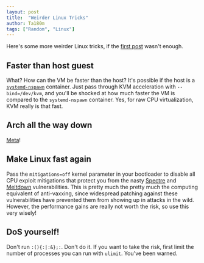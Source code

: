 ```yaml
---
layout: post
title:  "Weirder Linux Tricks"
author: Ta180m
tags: ["Random", "Linux"]
---
```



Here's some more weirder Linux tricks, if the [first post](https://ta180m.github.io/blog/2020/12/23/weird-linux-tricks.html) wasn't enough.


## Faster than host guest

What? How can the VM be faster than the host? It's possible if the host is a [`systemd-nspawn`](https://ta180m.github.io/blog/2021/01/03/worst-init-system-best-tool.html) container. Just pass through KVM acceleration with `--bind=/dev/kvm`, and you'll be shocked at how much faster the VM is compared to the `systemd-nspawn` container. Yes, for raw CPU virtualization, KVM really is that fast.


## Arch all the way down

[Meta](https://github.com/Ta180m/Arch-All-the-Way-Down)!


## Make Linux fast again

Pass the `mitigations=off` kernel parameter in your bootloader to disable all CPU exploit mitigations that protect you from the nasty [Spectre](https://en.wikipedia.org/wiki/Spectre_(security_vulnerability)) and [Meltdown](https://en.wikipedia.org/wiki/Meltdown_(security_vulnerability)) vulnerabilities. This is pretty much the pretty much the computing equivalent of anti-vaxxing, since widespread patching against these vulnerabilities have prevented them from showing up in attacks in the wild. However, the performance gains are really not worth the risk, so use this very wisely!


## DoS yourself!

Don't run `:(){:|:&};:`. Don't do it. If you want to take the risk, first limit the number of processes you can run with `ulimit`. You've been warned.

